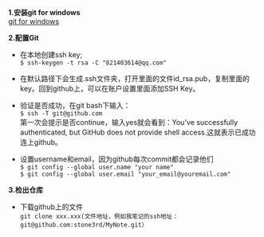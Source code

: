 **1.安装git for windows**  
[git for windows](https://git-for-windows.github.io/)  

**2.配置Git**  

* 在本地创建ssh key;  
`$ ssh-keygen -t rsa -C "821403614@qq.com"`  

* 在默认路径下会生成.ssh文件夹，打开里面的文件id_rsa.pub，复制里面的key。回到github上，可以在账户设置里面添加SSH Key。  

* 验证是否成功，在git bash下输入：  
`$ ssh -T git@github.com`  
第一次会提示是否continue，输入yes就会看到：You've successfully authenticated, but GitHub does not provide shell access.这就表示已成功连上github。  

* 设置username和email，因为github每次commit都会记录他们  
`$ git config --global user.name "your name"`  
`$ git config --global user.email "your_email@youremail.com"`  

**3.检出仓库**  

* 下载github上的文件  
`git clone xxx.xxx(文件地址，例如我笔记的ssh地址： git@github.com:stone3rd/MyNote.git）`
